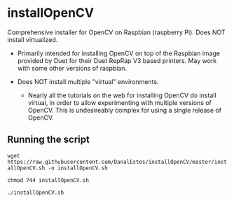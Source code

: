 # installOpenCV
Comprehensive installer for OpenCV on Raspbian (raspberry Pi).  Does NOT install virtualized.

* Primarily intended for installing OpenCV on top of the Raspbian image provided by Duet for their Duet RepRap V3 based printers.  May work with some other versions of raspbian. 

* Does NOT install multiple "virtual" environments.  
  * Nearly all the tutorials on the web for installing OpenCV do install virtual, in order to allow experimenting with multiple versions of OpenCV. This is undesireably complex for using a single release of OpenCV. 

## Running the script
```wget https://raw.githubusercontent.com/DanalEstes/installOpenCV/master/installOpenCV.sh -o installOpenCV.sh```

```chmod 744 installOpenCV.sh```

```./installOpenCV.sh```
